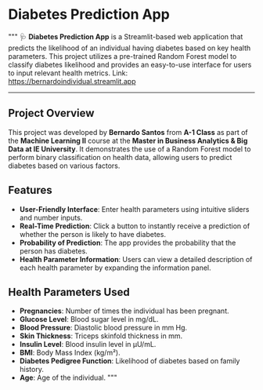 # Diabetes Prediction App

"""
🩺 **Diabetes Prediction App** is a Streamlit-based web application that predicts the likelihood of an individual having diabetes based on key health parameters. 
This project utilizes a pre-trained Random Forest model to classify diabetes likelihood and provides an easy-to-use interface for users to input relevant health metrics.
Link: https://bernardoindividual.streamlit.app

---

## Project Overview
This project was developed by **Bernardo Santos** from **A-1 Class** as part of the **Machine Learning II** course at the **Master in Business Analytics & Big Data at IE University**. 
It demonstrates the use of a Random Forest model to perform binary classification on health data, allowing users to predict diabetes based on various factors.

## Features
- **User-Friendly Interface**: Enter health parameters using intuitive sliders and number inputs.
- **Real-Time Prediction**: Click a button to instantly receive a prediction of whether the person is likely to have diabetes.
- **Probability of Prediction**: The app provides the probability that the person has diabetes.
- **Health Parameter Information**: Users can view a detailed description of each health parameter by expanding the information panel.

## Health Parameters Used
- **Pregnancies**: Number of times the individual has been pregnant.
- **Glucose Level**: Blood sugar level in mg/dL.
- **Blood Pressure**: Diastolic blood pressure in mm Hg.
- **Skin Thickness**: Triceps skinfold thickness in mm.
- **Insulin Level**: Blood insulin level in μU/mL.
- **BMI**: Body Mass Index (kg/m²).
- **Diabetes Pedigree Function**: Likelihood of diabetes based on family history.
- **Age**: Age of the individual.
"""
